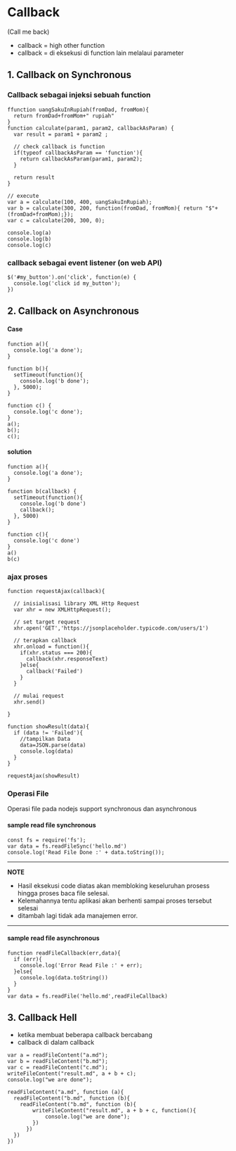 # Callback
(Call me back) 
- callback = high other function
- callback = di eksekusi di function lain melalaui parameter


## 1. Callback on Synchronous
### Callback sebagai injeksi sebuah function
```
ffunction uangSakuInRupiah(fromDad, fromMom){
  return fromDad+fromMom+" rupiah"
} 
function calculate(param1, param2, callbackAsParam) {
  var result = param1 + param2 ;

  // check callback is function
  if(typeof callbackAsParam == 'function'){
    return callbackAsParam(param1, param2);
  }

  return result
}

// execute
var a = calculate(100, 400, uangSakuInRupiah);
var b = calculate(300, 200, function(fromDad, fromMom){ return "$"+ (fromDad+fromMom);});
var c = calculate(200, 300, 0);

console.log(a)
console.log(b)
console.log(c)

```

### callback sebagai event listener (on web API)
```
$('#my_button').on('click', function(e) {
  console.log('click id my_button');
})
```


## 2. Callback on Asynchronous
#### Case
```
function a(){
  console.log('a done');
}

function b(){
  setTimeout(function(){
    console.log('b done');
  }, 5000);
}

function c() {
  console.log('c done');
}
a();
b();
c();

```
#### solution
```
function a(){
  console.log('a done');
}

function b(callback) {
  setTimeout(function(){
    console.log('b done')
    callback();
  }, 5000)
}

function c(){
  console.log('c done')
}
a()
b(c)
```
### ajax proses
```
function requestAjax(callback){

  // inisialisasi library XML Http Request
  var xhr = new XMLHttpRequest();

  // set target request
  xhr.open('GET','https://jsonplaceholder.typicode.com/users/1')

  // terapkan callback
  xhr.onload = function(){
    if(xhr.status === 200){
      callback(xhr.responseText)
    }else{
      callback('Failed')
    }
  }

  // mulai request
  xhr.send()
  
}

function showResult(data){
  if (data != 'Failed'){
    //tampilkan Data
    data=JSON.parse(data)
    console.log(data)
  }
}

requestAjax(showResult)
```
### Operasi File
Operasi file pada nodejs support synchronous dan asynchronous

#### sample read file synchronous
```
const fs = require('fs');
var data = fs.readFileSync('hello.md')
console.log('Read File Done :' + data.toString());
```
---
**NOTE**
- Hasil eksekusi code diatas akan membloking keseluruhan prosess hingga proses baca file selesai. 
- Kelemahannya tentu aplikasi akan berhenti sampai proses tersebut selesai 
- ditambah lagi tidak ada manajemen error.
---

#### sample read file asynchronous
```
function readFileCallback(err,data){
  if (err){
    console.log('Error Read File :' + err);
  }else{
    console.log(data.toString())
  }
}
var data = fs.readFile('hello.md',readFileCallback)
```


## 3. Callback Hell
- ketika membuat beberapa callback bercabang
- callback di dalam callback

```
var a = readFileContent("a.md");
var b = readFileContent("b.md");
var c = readFileContent("c.md");
writeFileContent("result.md", a + b + c);
console.log("we are done");
```

```
readFileContent("a.md", function (a){
  readFileContent("b.md", function (b){
    readFileContent("b.md", function (b){
        writeFileContent("result.md", a + b + c, function(){
            console.log("we are done");
        })
      })   
  })
})
```
